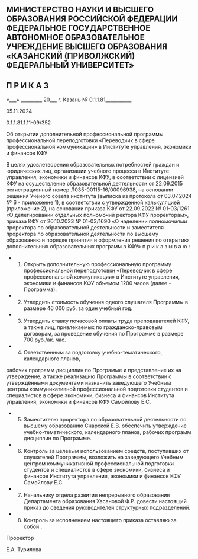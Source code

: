 <!-- image -->

## МИНИСТЕРСТВО НАУКИ И ВЫСШЕГО ОБРАЗОВАНИЯ РОССИЙСКОЙ ФЕДЕРАЦИИ ФЕДЕРАЛЬНОЕ ГОСУДАРСТВЕННОЕ АВТОНОМНОЕ ОБРАЗОВАТЕЛЬНОЕ УЧРЕЖДЕНИЕ ВЫСШЕГО ОБРАЗОВАНИЯ «КАЗАНСКИЙ (ПРИВОЛЖСКИЙ) ФЕДЕРАЛЬНЫЙ УНИВЕРСИТЕТ»

## П Р И К А З

«\_\_\_» \_\_\_\_\_\_\_\_\_ 20\_\_\_ г.                            Казань                            № 0.1.1.81\_\_\_\_\_\_\_\_\_\_\_

05.11.2024

0.1.1.81.1.11-09/352

Об открытии дополнительной профессиональной программы профессиональной переподготовки «Переводчик в сфере профессиональной коммуникации» в Институте управления, экономики и финансов КФУ

В  целях  удовлетворения  образовательных  потребностей  граждан  и  юридических лиц, организации учебного процесса в Институте управления, экономики и финансов КФУ, в  соответствии  с  лицензией  КФУ  на  осуществление  образовательной  деятельности  от 22.09.2015 регистрационный  номер  Л035-00115-16/00096938,  на  основании  решения Ученого совета института (выписка из протокола от 03.07.2024 № 6 - приложение 1), в соответствии с утвержденной калькуляцией (приложение 2), на основании приказа КФУ от 22.09.2022 № 01-03/1261 «О делегировании отдельных полномочий ректора КФУ проректорам»,  приказа  КФУ  от  20.10.2023  №  01-03/1690  «О  наделении  полномочиями проректора по образовательной деятельности и заместителя проректора по образовательной деятельности по высшему образованию и порядке принятия и оформления решения по открытию дополнительных образовательных программ в КФУ» п р и к а з ы в а ю :

- 1. Открыть  дополнительную  профессиональную  программу профессиональной переподготовки  «Переводчик  в  сфере  профессиональной  коммуникации»  в Институте управления, экономики и финансов КФУ объемом 1200 часов (далее - Программа).
- 2. Утвердить стоимость обучения одного слушателя Программы в размере 46 000 руб. за один учебный год.
- 3. Утвердить  ставку  почасовой  оплаты  труда  преподавателей  КФУ,  а  также  лиц, привлекаемых по гражданско-правовым договорам, за проведение обучения по Программе в размере 700 руб./ак. час.
- 4. Ответственным  за  подготовку учебно-тематического, календарного планов,

рабочих программ дисциплин по Программе и представление их на утверждение, а также реализацию Программы в соответствии с утверждёнными документами назначить заведующего Учебным центром коммуникативной профессиональной подготовки студентов и специалистов в сфере экономики, бизнеса и финансов Института управления, экономики и финансов КФУ Самойлову Е.С.

- 5. Заместителю проректора по образовательной деятельности по высшему образованию Снарской Е.В. обеспечить утверждение учебно-тематического, календарного планов, рабочих программ дисциплин по Программе.
- 6. Контроль  за  целевым  использованием  средств,  поступивших  от  слушателей Программы, возложить на заведующего Учебным центром коммуникативной профессиональной подготовки студентов  и  специалистов  в  сфере  экономики,  бизнеса  и финансов Института управления, экономики и финансов КФУ Самойлову Е.С.
- 7. Начальнику отдела развития непрерывного образования Департамента образования  Хасановой  Ф.Р.  довести  настоящий  приказ  до  сведения  руководителей структурных подразделений.
- 8. Контроль за исполнением настоящего приказа оставляю за собой .

Проректор

Е.А. Турилова